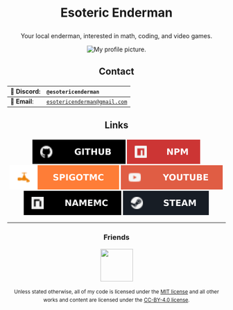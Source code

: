 # <p align="center"> Esoteric Enderman </p>

<p align="center"> Your local enderman, interested in math, coding, and video games. </p>

<p align="center"> <img alt="My profile picture." src="https://s.namemc.com/3d/skin/body.png?id=a4753087684e3126&model=classic&theta=30&phi=21&time=934.51&width=600&height=800" width="250" > </p>

## <p align="center"> Contact </p>

<div align="center">

💬 <b>Discord</b>: | <code>@esotericenderman</code>
:--- | :---
📧 <b>Email</b>: | <code>esotericenderman@gmail.com</code>

</div>

## <p align="center"> Links </p>

<p align="center">
    <a href="https://www.github.com/EsotericEnderman"><img src="Assets/Badges/GitHub.svg"></a>
    <a href="https://www.npmjs.com/~esotericenderman"><img src="Assets/Badges/npm.svg"></a>
    <a href="https://www.spigotmc.org/members/esotericenderman.2123396/"><img src="Assets/Badges/SpigotMC.svg"></a>
    <a href="https://www.youtube.com/@esotericenderman"><img src="Assets/Badges/YouTube.svg"></a>
    <a href="https://namemc.com/profile/EsotericEnderman.1"><img src="Assets/Badges/NameMC.svg"></a>
    <a href="https://steamcommunity.com/id/esotericenderman/"><img src="Assets/Badges/Steam.svg"></a>
</p>

---

### <p align="center"> Friends </p>

<p align="center"> <a href="https://github.com/rolyPolyVole"> <img src="https://github.com/rolyPolyVole.png" width="75" height="75" > </a> </p>

<p align="center"> <sup>Unless stated otherwise, all of my code is licensed under the <a href="Assets/Licenses/MIT License.md">MIT license</a> and all other works and content are licensed under the <a href="Assets/Licenses/CC-BY-4.0 License.md">CC-BY-4.0 license</a>.</sup> </p>
